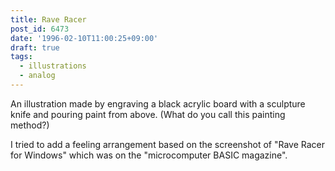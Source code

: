 ```yaml
---
title: Rave Racer
post_id: 6473
date: '1996-02-10T11:00:25+09:00'
draft: true
tags:
  - illustrations
  - analog
---
```


An illustration made by engraving a black acrylic board with a sculpture knife and pouring paint from above. (What do you call this painting method?)

I tried to add a feeling arrangement based on the screenshot of "Rave Racer for Windows" which was on the "microcomputer BASIC magazine".
